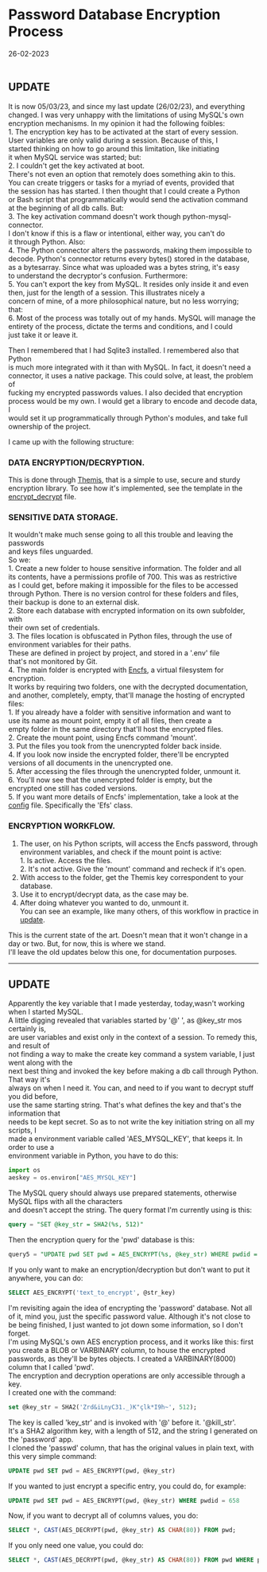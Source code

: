 # Password Database Encryption Process
26-02-2023
<br>
<br>
## UPDATE  
It is now 05/03/23, and since my last update (26/02/23), and everything  
changed. I was very unhappy with the limitations of using MySQL's own  
encryption mechanisms. In my opinion it had the following foibles:  
    1. The encryption key has to be activated at the start of every session.  
       User variables are only valid during a session. Because of this, I  
       started thinking on how to go around this limitation, like initiating  
       it when MySQL service was started; but:  
    2. I couldn't get the key activated at boot.    
       There's not even an option that remotely does something akin to this.  
       You can create triggers or tasks for a myriad of events, provided that  
       the session has has started. I then thought that I could create a Python   
       or Bash script that programmatically would send the activation command  
       at the beginning of all db calls. But:  
    3. The key activation command doesn't work though python-mysql-connector.  
       I don't know if this is a flaw or intentional, either way, you can't do  
       it through Python. Also:  
    4. The Python connector alters the passwords, making them impossible to  
       decode. Python's connector returns every bytes() stored in the database,  
       as a bytesarray. Since what was uploaded was a bytes string, it's easy  
       to understand the decryptor's confusion. Furthermore:  
    5. You can't export the key from MySQL. It resides only inside it and even  
       then, just for the length of a session. This illustrates nicely a  
       concern of mine, of a more philosophical   nature, but no less worrying;  
       that:  
    6. Most of the process was totally out of my hands. MySQL will manage the  
       entirety of the process, dictate the terms and conditions, and I could  
       just take it or leave it.  
  
Then I remembered that I had Sqlite3 installed. I remembered also that Python  
is much more integrated with it than with MySQL. In fact, it doesn't need a  
connector, it uses a native package. This could solve, at least, the problem of  
fucking my encrypted passwords values. I also decided that encryption  
process would be my own. I would get a library to encode and  decode data, I  
would set it up programmatically through Python's modules, and take full  
ownership of the project.  
  
I came up with the following structure:
  
### DATA ENCRYPTION/DECRYPTION.
This is done through [Themis](https://docs.cossacklabs.com/themis/), that is a simple to use, secure and sturdy  
encryption library. To see how it's implemented, see the template in the  
[encrypt_decrypt](./encrypt_decrypt.txt) file.    
  
### SENSITIVE DATA STORAGE.  
It wouldn't make much sense going to all this trouble and leaving the passwords  
and keys files unguarded.  
So we:  
    1. Create a new folder to house sensitive information. The folder and all  
       its contents, have a permissions profile of 700. This was as restrictive  
       as I could get, before making it impossible for the files to be accessed  
       through Python. There is no version control for these folders and files,  
       their backup is done to an external disk.  
    2. Store each database with encrypted information on its own subfolder, with  
       their own set of credentials.  
    3. The files location is obfuscated in Python files, through the use of  
       environment variables for their paths.  
       These are defined in project by project, and stored in a '.env' file  
       that's not monitored by Git.  
    4. The main folder is encrypted with [Encfs](https://github.com/vgough/encfs), a virtual filesystem for  
       encryption.  
       It works by requiring two folders, one with the decrypted documentation,  
       and another, completely, empty, that'll manage the hosting of encrypted  
       files:  
       1. If you already have a folder with sensitive information and want to  
          use its name as mount point, empty it of all files, then create a  
          empty folder in the same directory that'll host the encrypted files.  
       2. Create the mount point, using Encfs command 'mount'.  
       3. Put the files you took from the unencrypted folder back inside.  
       4. If you look now inside the encrypted folder, there'll be encrypted  
          versions of all documents in the unencrypted one.  
       5. After accessing the files through the unencrypted folder, unmount it.  
       6. You'll now see that the unencrypted folder is empty, but the  
          encrypted one still has coded versions.  
   5. If you want more details of Encfs' implementation, take a look at the  
      [config](./config.py) file. Specifically the 'Efs' class.  

### ENCRYPTION WORKFLOW.
1. The user, on his Python scripts, will access the Encfs password, through  
   environment variables, and check if the mount point is active:  
       1. Is active. Access the files.  
       2. It's not active. Give the 'mount' command and recheck if it's open.  
2. With access to the folder, get the Themis key correspondent to your  
   database.  
3. Use it to encrypt/decrypt data, as the case may be.  
4. After doing whatever you wanted to do, unmount it.  
   You can see an example, like many others, of this workflow in practice in  
   [update](/home/mic/python/pwd_encrypted/pwd_encrypted/update.py).

This is the current state of the art. Doesn't mean that it won't change in a  
day or two. But, for now, this is where we stand.  
I'll leave the old updates below this one, for documentation purposes. 

---------------------

## UPDATE
Apparently the key variable that I made yesterday, today,wasn't working when I started MySQL.   
A little digging revealed that variables started by '@' ', as @key_str mos certainly is,  
are user variables and exist only in the context of a session. To remedy this, and result of   
not finding a way to make the create key command a system variable, I just went along with the   
next best thing and invoked the key before making a db call through Python. That way it's  
always on when I need it. You can, and need to if you want to decrypt stuff you did before,   
use the same starting string. That's what defines the key and that's the information that   
needs to be kept secret. So as to not write the key initiation string on all my scripts, I  
made a environment variable called 'AES_MYSQL_KEY', that keeps it. In order to use a   
environment variable in Python, you have to do this:
```python
import os
aeskey = os.environ["AES_MYSQL_KEY"]
```
The MySQL query should always use prepared statements, otherwise MySQL flips with all the characters  
and doesn't accept the string. The query format I'm currently using is this:
```sql
query = "SET @key_str = SHA2(%s, 512)"
```
Then the encryption query for the 'pwd' database is this:
```sql
query5 = "UPDATE pwd SET pwd = AES_ENCRYPT(%s, @key_str) WHERE pwdid = %s"
```
If you only want to make an encryption/decryption but don't want to put it anywhere, you can do:
```sql
SELECT AES_ENCRYPT('text_to_encrypt', @str_key)
```

I'm revisiting again the idea of encrypting the 'password' database. Not all of 
it, mind you, just the specific password value.  Although it's not close to be 
being finished, I just wanted to jot down some information, so I don't forget.  
I'm using MySQL's own AES encryption process, and it works like this:  first you 
create a BLOB or VARBINARY column, to house the encrypted passwords, as they'll 
be bytes objects. I created a VARBINARY(8000) column that I called 'pwd'.  
The encryption and decryption operations are only accessible through a key.  
I created one with the command:  
```sql
set @key_str = SHA2('Zrd&iLnyC31._)K"çlk*I9h~', 512);
```
The key is called 'key_str' and is invoked with '@' before it. '@kill_str'.  
It's a SHA2 algorithm key, with a length of 512, and the string I generated on  
the 'password' app.  
I cloned the 'passwd' column, that has the original values in plain text, with 
this very simple command:  
```sql
UPDATE pwd SET pwd = AES_ENCRYPT(pwd, @key_str)
```
If you wanted to just encrypt a specific entry, you could do, for example:  
```sql
UPDATE pwd SET pwd = AES_ENCRYPT(pwd, @key_str) WHERE pwdid = 658
```
Now, if you want to decrypt all of columns values, you do:  
```sql 
SELECT *, CAST(AES_DECRYPT(pwd, @key_str) AS CHAR(80)) FROM pwd;
```
If you only need one value, you could do:
```sql
SELECT *, CAST(AES_DECRYPT(pwd, @key_str) AS CHAR(80)) FROM pwd WHERE pwdid = 658;
```
  

